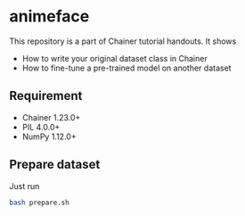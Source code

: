 # animeface

This repository is a part of Chainer tutorial handouts. It shows

- How to write your original dataset class in Chainer
- How to fine-tune a pre-trained model on another dataset

## Requirement

- Chainer 1.23.0+
- PIL 4.0.0+
- NumPy 1.12.0+

## Prepare dataset

Just run

```bash
bash prepare.sh
```